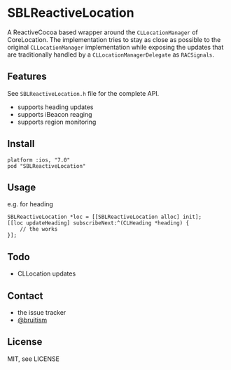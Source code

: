 # SBLReactiveLocation

A ReactiveCocoa based wrapper around the `CLLocationManager` of CoreLocation. The implementation tries to
stay as close as possible to the original `CLLocationManager` implementation
while exposing the updates that are traditionally handled by a
`CLLocationManagerDelegate` as `RACSignals`.

## Features

See `SBLReactiveLocation.h` file for the complete API.

- supports heading updates
- supports iBeacon reaging
- supports region monitoring

## Install

	platform :ios, "7.0"
	pod "SBLReactiveLocation"

## Usage

e.g. for heading

	SBLReactiveLocation *loc = [[SBLReactiveLocation alloc] init];
	[[loc updateHeading] subscribeNext:^(CLHeading *heading) {
		// the works
	}];

## Todo

- CLLocation updates

## Contact

- the issue tracker
- [@bruitism](http://twitter.com/bruitism)

## License

MIT, see LICENSE

